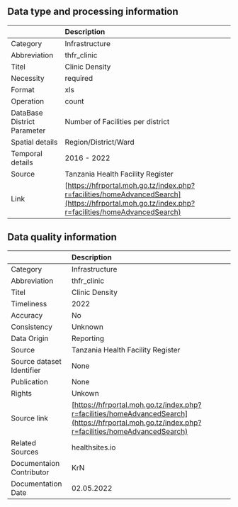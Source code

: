 ## Data type and processing information 

|                             | Description                                                                                                                                    |
|:----------------------------|:-----------------------------------------------------------------------------------------------------------------------------------------------|
| Category                    | Infrastructure                                                                                                                                 |
| Abbreviation                | thfr_clinic                                                                                                                                    |
| Titel                       | Clinic Density                                                                                                                                 |
| Necessity                   | required                                                                                                                                       |
| Format                      | xls                                                                                                                                            |
| Operation                   | count                                                                                                                                          |
| DataBase District Parameter | Number of Facilities per district                                                                                                              |
| Spatial details             | Region/District/Ward                                                                                                                           |
| Temporal details            | 2016 - 2022                                                                                                                                    |
| Source                      | Tanzania Health Facility Register                                                                                                              |
| Link                        | [https://hfrportal.moh.go.tz/index.php?r=facilities/homeAdvancedSearch](https://hfrportal.moh.go.tz/index.php?r=facilities/homeAdvancedSearch) |

## Data quality information 

|                           | Description                                                                                                                                    |
|:--------------------------|:-----------------------------------------------------------------------------------------------------------------------------------------------|
| Category                  | Infrastructure                                                                                                                                 |
| Abbreviation              | thfr_clinic                                                                                                                                    |
| Titel                     | Clinic Density                                                                                                                                 |
| Timeliness                | 2022                                                                                                                                           |
| Accuracy                  | No                                                                                                                                             |
| Consistency               | Unknown                                                                                                                                        |
| Data Origin               | Reporting                                                                                                                                      |
| Source                    | Tanzania Health Facility Register                                                                                                              |
| Source dataset Identifier | None                                                                                                                                           |
| Publication               | None                                                                                                                                           |
| Rights                    | Unkown                                                                                                                                         |
| Source link               | [https://hfrportal.moh.go.tz/index.php?r=facilities/homeAdvancedSearch](https://hfrportal.moh.go.tz/index.php?r=facilities/homeAdvancedSearch) |
| Related Sources           | healthsites.io                                                                                                                                 |
| Documentaion Contributor  | KrN                                                                                                                                            |
| Documentation Date        | 02.05.2022                                                                                                                                     |